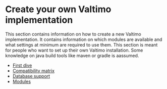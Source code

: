# Create your own Valtimo implementation

This section contains information on how to create a new Valtimo implementation. It contains information on which 
modules are available and what settings at minimum are required to use them. This section is meant for people who want 
to set up their own Valtimo installation. Some knowledge on java build tools like maven or gradle is aassumed.

* [First dive](first-dive/first-dive.md)
* [Compatibility matrix](compatibility-matrix.md)
* [Database support](database-support.md)
* [Modules](modules/modules.md)

